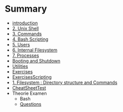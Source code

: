 # Summary

* [introduction](README.md)
* [2. Unix Shell](unix_shell.md)
* [3. Commands](commands.md)
* [4. Bash Scripting](bash_scripting.md)
* [5. Users](users_and_the_internal_filesystem.md)
* [6. Internal Filesystem](6_internal_filesystem.md)
* [7. Processes](processes.md)
* [Booting and Shutdown](booting_and_shutdown.md)
* [Utilities](utilities.md)
* [Exercises](exercises.md)
* [ExercisesScripting](exercisesscripting.md)
* [1. Filesystem : Directory structure and Commands](filesystem__directory_structure_and_commands.md)
* [CheatSheetTest](cheatsheettest.md)
* Theorie Examen
    * Bash
    * [Questions](questions.md)

